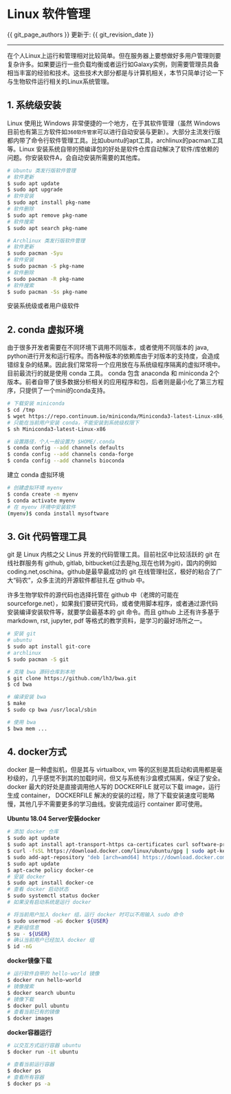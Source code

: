 # Linux 软件管理

{{ git_page_authors }} 更新于: {{ git_revision_date }}

---

在个人Linux上运行和管理相对比较简单。但在服务器上要想做好多用户管理则要复杂许多。如果要运行一些负载均衡或者运行如Galaxy实例，则需要管理员具备相当丰富的经验和技术。这些技术大部分都是与计算机相关，本节只简单讨论一下与生物软件运行相关的Linux系统管理。

## 1. 系统级安装

Linux 使用比 Windows 非常便捷的一个地方，在于其软件管理（虽然 Windows 目前也有第三方软件如`360软件管家`可以进行自动安装与更新）。大部分主流发行版都内带了命令行软件管理工具。比如ubuntu的apt工具，archlinux的pacman工具等。Linux 安装系统自带的预编译包的好处是软件仓库自动解决了软件/库依赖的问题。你安装软件A，会自动安装所需要的其他库。

```bash
# Ubuntu 类发行版软件管理
# 软件更新
$ sudo apt update
$ sudo apt upgrade
# 软件安装
$ sudo apt install pkg-name
# 软件删除
$ sudo apt remove pkg-name
# 软件搜索
$ sudo apt search pkg-name

# Archlinux 类发行版软件管理
# 软件更新
$ sudo pacman -Syu
# 软件安装
$ sudo pacman -S pkg-name
# 软件删除
$ sudo pacman -R pkg-name
# 软件搜索
$ sudo pacman -Ss pkg-name
```

安装系统级或者用户级软件

## 2. conda 虚拟环境

由于很多开发者需要在不同环境下调用不同版本，或者使用不同版本的 java, python进行开发和运行程序。而各种版本的依赖库由于对版本的支持度，会造成错综复杂的结果。因此我们常常将一个应用放在与系统级程序隔离的虚拟环境中。目前最流行的就是使用 conda 工具。 conda 包含 anaconda 和 miniconda 2个版本。前者自带了很多数据分析相关的应用程序和包，后者则是最小化了第三方程序，只提供了一个mini的conda支持。

```bash
# 下载安装 miniconda
$ cd /tmp
$ wget https://repo.continuum.io/miniconda/Miniconda3-latest-Linux-x86_64.sh
# 只能在当前用户安装 conda，不能安装到系统级权限下
$ sh Miniconda3-latest-Linux-x86

# 设置路径，个人一般设置为 $HOME/.conda
$ conda config --add channels defaults
$ conda config --add channels conda-forge
$ conda config --add channels bioconda
```

建立 conda 虚拟环境

```bash
# 创建虚拟环境 myenv
$ conda create -n myenv
$ conda activate myenv
# 在 myenv 环境中安装软件
(myenv)$ conda install mysoftware
```

## 3. Git 代码管理工具

git 是 Linux 内核之父 Linus 开发的代码管理工具。目前社区中比较活跃的 git 在线社群服务有 github, gitlab, bitbucket(过去是hg,现在也转为git)，国内的例如coding.net,oschina。github是最早最成功的 git 在线管理社区，极好的粘合了广大“码农”，众多主流的开源软件都驻扎在 github 中。

许多生物学软件的源代码也选择托管在 github 中（老牌的可能在 sourceforge.net），如果我们要研究代码，或者使用脚本程序，或者通过源代码安装编译安装软件等，就要学会最基本的 git 命令。而且 github 上还有许多基于 markdown, rst, jupyter, pdf 等格式的教学资料，是学习的最好场所之一。

```bash
# 安装 git
# ubuntu
$ sudo apt install git-core
# archlinux
$ sudo pacman -S git

# 克隆 bwa 源码仓库到本地
$ git clone https://github.com/lh3/bwa.git
$ cd bwa

# 编译安装 bwa
$ make
$ sudo cp bwa /usr/local/sbin

# 使用 bwa
$ bwa mem ...
```

## 4. docker方式

docker 是一种虚拟机，但是其与 virtualbox, vm 等的区别是其启动和调用都是毫秒级的，几乎感觉不到其的加载时间，但又与系统有沙盒模式隔离，保证了安全。docker 最大的好处是直接调用他人写的 DOCKERFILE 就可以下载 image，运行生成 container， DOCKERFILE 解决的安装的过程，除了下载安装速度可能略慢，其他几乎不需要更多的学习曲线。安装完成运行 container 即可使用。

**Ubuntu 18.04 Server安装docker**

```bash
# 添加 docker 仓库
$ sudo apt update
$ sudo apt install apt-transport-https ca-certificates curl software-properties-common
$ curl -fsSL https://download.docker.com/linux/ubuntu/gpg | sudo apt-key add -
$ sudo add-apt-repository "deb [arch=amd64] https://download.docker.com/linux/ubuntu bionic stable"
$ sudo apt update
$ apt-cache policy docker-ce
# 安装 docker
$ sudo apt install docker-ce
# 查看 docker 启动状态
$ sudo systemctl status docker
# 如果没有启动系统是运行 docker

# 将当前用户加入 docker 组，运行 docker 时可以不用输入 sudo 命令
$ sudo usermod -aG docker ${USER}
# 更新组信息
$ su - ${USER}
# 确认当前用户已经加入 docker 组
$ id -nG
```

**docker镜像下载**

```bash
# 运行软件自带的 hello-world 镜像
$ docker run hello-world
# 镜像搜索
$ docker search ubuntu
# 镜像下载
$ docker pull ubuntu
# 查看当前已有的镜像
$ docker images
```

**docker容器运行**

```bash
# 以交互方式运行容器 ubuntu
$ docker run -it ubuntu

# 查看当前运行容器
$ docker ps
# 查看所有容器
$ docker ps -a
```
